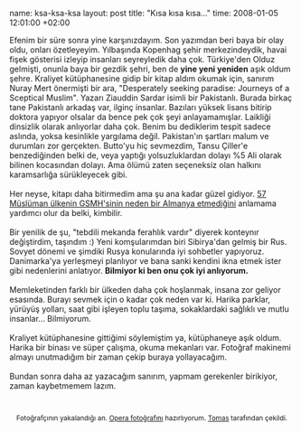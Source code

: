 name: ksa-ksa-ksa
layout: post
title: "Kısa kısa kısa..."
time: 2008-01-05 12:01:00 +02:00

Efenim bir süre sonra yine karşınızdayım. Son yazımdan beri baya bir olay oldu, onları özetleyeyim. Yılbaşında Kopenhag şehir merkezindeydik, havai fişek gösterisi izleyip insanları seyreyledik daha çok. Türkiye'den Olduz gelmişti, onunla baya bir gezdik şehri, ben de <span style="font-weight: bold;">yine yeni yeniden</span> aşık oldum şehre. Kraliyet kütüphanesine gidip bir kitap aldım okumak için, sanırım Nuray Mert önermişti bir ara, "Desperately seeking paradise: Journeys of a Sceptical Muslim". Yazarı Ziauddin Sardar isimli bir Pakistanlı. Burada birkaç tane Pakistanlı arkadaş var, ilginç insanlar. Bazıları yüksek lisans bitirip doktora yapıyor olsalar da bence pek çok şeyi anlayamamışlar. Laikliği dinsizlik olarak anlıyorlar daha çok. Benim bu dediklerim tespit sadece aslında, yoksa kesinlikle yargılama değil. Pakistan'ın şartları malum ve durumları zor gerçekten. Butto'yu hiç sevmezdim, Tansu Çiller'e benzediğinden belki de, veya yaptığı yolsuzluklardan dolayı %5 Ali olarak bilinen kocasından dolayı. Ama ölümü zaten seçeneksiz olan halkını karamsarlığa sürükleyecek gibi.<br /><br />Her neyse, kitapı daha bitirmedim ama şu ana kadar güzel gidiyor. <a href="http://www.milliyet.com.tr/2008/01/04/yazar/tamer.html">57 Müslüman ülkenin GSMH'sinin neden bir Almanya etmediğini</a> anlamama yardımcı olur da belki, kimbilir.<br /><br />Bir yenilik de şu, "tebdili mekanda ferahlık vardır" diyerek konteynır değiştirdim, taşındım :) Yeni komşularımdan biri Sibirya'dan gelmiş bir Rus. Sovyet dönemi ve şimdiki Rusya konularında iyi sohbetler yapıyoruz. Danimarka'ya yerleşmeyi planlıyor ve bana sanki kendini ikna etmek ister gibi nedenlerini anlatıyor. <span style="font-weight: bold;">Bilmiyor ki ben onu çok iyi anlıyorum. </span><br /><br />Memleketinden farklı bir ülkeden daha çok hoşlanmak, insana zor geliyor esasında. Burayı sevmek için o kadar çok neden var ki. Harika parklar, yürüyüş yolları, saat gibi işleyen toplu taşıma, sokaklardaki sağlıklı ve mutlu insanlar... Bilmiyorum.<br /><br />Kraliyet kütüphanesine gittiğimi söylemiştim ya, kütüphaneye aşık oldum. Harika bir binası ve süper çalışma, okuma mekanları var. Fotoğraf makinemi almayı unutmadığım bir zaman çekip buraya yollayacağım.<br /><br />Bundan sonra daha az yazacağım sanırım, yapmam gerekenler birikiyor, zaman kaybetmemem lazım.<br /><br /><div style="text-align: center;"><a onblur="try {parent.deselectBloggerImageGracefully();} catch(e) {}" href="http://2.bp.blogspot.com/_AZvuJ9kmERM/R39aqmeOc6I/AAAAAAAAAdY/d7phLV5qbR0/s1600-h/IMG_3896.jpg"><img style="margin: 0px auto 10px; display: block; text-align: center; cursor: pointer;" src="http://2.bp.blogspot.com/_AZvuJ9kmERM/R39aqmeOc6I/AAAAAAAAAdY/d7phLV5qbR0/s400/IMG_3896.jpg" alt="" id="BLOGGER_PHOTO_ID_5151936186663465890" border="0" /></a><span style="font-size:85%;">Fotoğrafçının yakalandığı an. <a href="http://1.bp.blogspot.com/_AZvuJ9kmERM/R2CltS55M5I/AAAAAAAAAb4/QH2RBMzE4m8/s1600-h/DSCN8083_1.JPG">Opera fotoğrafını</a> hazırlıyorum. <a href="http://www.flickr.com/photos/tomassedlacek/">Tomas</a> tarafından çekildi.<br /></span></div>
